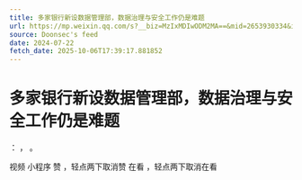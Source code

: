 ```yaml
---
title: 多家银行新设数据管理部，数据治理与安全工作仍是难题
url: https://mp.weixin.qq.com/s?__biz=MzIxMDIwODM2MA==&mid=2653930334&idx=1&sn=ddb6d63ab49f2e9952a2b8b4cee116f3
source: Doonsec's feed
date: 2024-07-22
fetch_date: 2025-10-06T17:39:17.881852
---
```


# 多家银行新设数据管理部，数据治理与安全工作仍是难题

：
，
。

视频
小程序
赞
，轻点两下取消赞
在看
，轻点两下取消在看